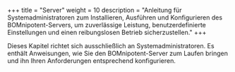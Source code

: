 +++
title = "Server"
weight = 10
description = "Anleitung für Systemadministratoren zum Installieren, Ausführen und Konfigurieren des BOMnipotent-Servers, um zuverlässige Leistung, benutzerdefinierte Einstellungen und einen reibungslosen Betrieb sicherzustellen."
+++

Dieses Kapitel richtet sich ausschließlich an Systemadministratoren. Es enthält Anweisungen, wie Sie den BOMnipotent-Server zum Laufen bringen und ihn Ihren Anforderungen entsprechend konfigurieren.
